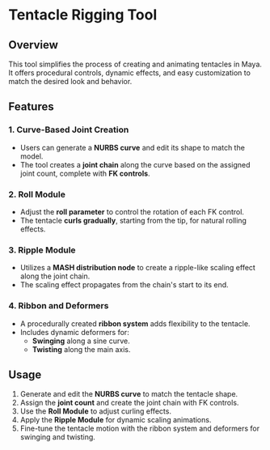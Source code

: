 # Tentacle Rigging Tool

## Overview
This tool simplifies the process of creating and animating tentacles in Maya. It offers procedural controls, dynamic effects, and easy customization to match the desired look and behavior.

## Features

### 1. Curve-Based Joint Creation
- Users can generate a **NURBS curve** and edit its shape to match the model.
- The tool creates a **joint chain** along the curve based on the assigned joint count, complete with **FK controls**.

### 2. Roll Module
- Adjust the **roll parameter** to control the rotation of each FK control.
- The tentacle **curls gradually**, starting from the tip, for natural rolling effects.

### 3. Ripple Module
- Utilizes a **MASH distribution node** to create a ripple-like scaling effect along the joint chain.
- The scaling effect propagates from the chain's start to its end.

### 4. Ribbon and Deformers
- A procedurally created **ribbon system** adds flexibility to the tentacle.
- Includes dynamic deformers for:
  - **Swinging** along a sine curve.
  - **Twisting** along the main axis.

## Usage
1. Generate and edit the **NURBS curve** to match the tentacle shape.
2. Assign the **joint count** and create the joint chain with FK controls.
3. Use the **Roll Module** to adjust curling effects.
4. Apply the **Ripple Module** for dynamic scaling animations.
5. Fine-tune the tentacle motion with the ribbon system and deformers for swinging and twisting.

